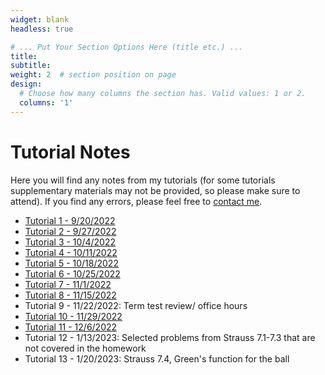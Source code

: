 ```yaml
---
widget: blank
headless: true

# ... Put Your Section Options Here (title etc.) ...
title: 
subtitle:
weight: 2  # section position on page
design:
  # Choose how many columns the section has. Valid values: 1 or 2.
  columns: '1'
---
```

# Tutorial Notes
Here you will find any notes from my tutorials (for some tutorials supplementary materials may not be provided, so please make sure to attend). If you find any errors, please feel free to [contact me](https://davidknapik.com/#contact).

- [Tutorial 1 - 9/20/2022](https://github.com/Dknapik/website-academic/blob/master/content/MAT351/351TUT_SEP20.pdf)
- [Tutorial 2 - 9/27/2022](https://github.com/Dknapik/website-academic/blob/master/content/MAT351/351TUT_SEP27.pdf)
- [Tutorial 3 - 10/4/2022](https://github.com/Dknapik/website-academic/blob/master/content/MAT351/351TUT_OCT4.pdf)
- [Tutorial 4 - 10/11/2022](https://github.com/Dknapik/website-academic/blob/master/content/MAT351/351TUT_OCT11.pdf)
- [Tutorial 5 - 10/18/2022](https://github.com/Dknapik/website-academic/blob/master/content/MAT351/351TUT_OCT18.pdf)
- [Tutorial 6 - 10/25/2022](https://github.com/Dknapik/website-academic/blob/master/content/MAT351/351TUT_OCT25.pdf)
- [Tutorial 7 - 11/1/2022](https://github.com/Dknapik/website-academic/blob/master/content/MAT351/351TUT_NOV1.pdf)
- [Tutorial 8 - 11/15/2022](https://github.com/Dknapik/website-academic/blob/master/content/MAT351/351TUT_NOV15.pdf)
- Tutorial 9 - 11/22/2022: Term test review/ office hours
- [Tutorial 10 - 11/29/2022](https://github.com/Dknapik/website-academic/blob/master/content/MAT351/351TUT_NOV29.pdf)
- [Tutorial 11 - 12/6/2022](https://github.com/Dknapik/website-academic/blob/master/content/MAT351/351TUT_DEC6.pdf)
- Tutorial 12 - 1/13/2023: Selected problems from Strauss 7.1-7.3 that are not covered in the homework
- Tutorial 13 - 1/20/2023: Strauss 7.4, Green's function for the ball
